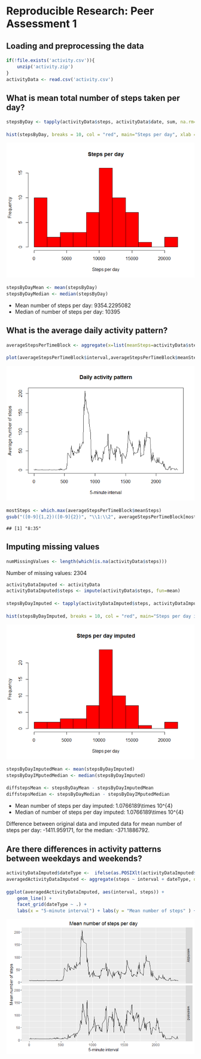 # Reproducible Research: Peer Assessment 1


## Loading and preprocessing the data

```r
if(!file.exists('activity.csv')){
    unzip('activity.zip')
}
activityData <- read.csv('activity.csv')
```


## What is mean total number of steps taken per day?


```r
stepsByDay <- tapply(activityData$steps, activityData$date, sum, na.rm=TRUE)

hist(stepsByDay, breaks = 10, col = "red", main="Steps per day", xlab = "Steps per day" )
```

![](PA1_template_files/figure-html/unnamed-chunk-3-1.png)<!-- -->

```r
stepsByDayMean <- mean(stepsByDay)
stepsByDayMedian <- median(stepsByDay)
```

- Mean number of steps per day: 9354.2295082
- Median of number of steps per day: 10395

## What is the average daily activity pattern?


```r
averageStepsPerTimeBlock <- aggregate(x=list(meanSteps=activityData$steps), by=list(interval=activityData$interval), FUN=mean, na.rm=TRUE)

plot(averageStepsPerTimeBlock$interval,averageStepsPerTimeBlock$meanSteps, type="l", xlab="5-minute interval", ylab="Average number of steps", main = "Daily activity pattern")
```

![](PA1_template_files/figure-html/unnamed-chunk-4-1.png)<!-- -->

```r
mostSteps <- which.max(averageStepsPerTimeBlock$meanSteps)
gsub("([0-9]{1,2})([0-9]{2})", "\\1:\\2", averageStepsPerTimeBlock[mostSteps,'interval'])
```

```
## [1] "8:35"
```

## Imputing missing values


```r
numMissingValues <- length(which(is.na(activityData$steps)))
```

Number of missing values: 2304


```r
activityDataImputed <- activityData
activityDataImputed$steps <- impute(activityData$steps, fun=mean)

stepsByDayImputed <- tapply(activityDataImputed$steps, activityDataImputed$date, sum, na.rm=TRUE)

hist(stepsByDayImputed, breaks = 10, col = "red", main="Steps per day imputed", xlab = "Steps per day" )
```

![](PA1_template_files/figure-html/unnamed-chunk-6-1.png)<!-- -->

```r
stepsByDayImputedMean <- mean(stepsByDayImputed)
stepsByDayIMputedMedian <- median(stepsByDayImputed)

diffstepsMean <- stepsByDayMean - stepsByDayImputedMean
diffstepsMedian <- stepsByDayMedian - stepsByDayIMputedMedian
```

- Mean number of steps per day imputed: 1.0766189\times 10^{4}
- Median of number of steps per day imputed: 1.0766189\times 10^{4}

Difference between original data and imputed data for mean number of steps per day: -1411.959171, for the median: -371.1886792.

## Are there differences in activity patterns between weekdays and weekends?


```r
activityDataImputed$dateType <-  ifelse(as.POSIXlt(activityDataImputed$date)$wday %in% c(0,6), 'weekend', 'weekday')
averagedActivityDataImputed <- aggregate(steps ~ interval + dateType, data=activityDataImputed, mean)

ggplot(averagedActivityDataImputed, aes(interval, steps)) + 
    geom_line() + 
    facet_grid(dateType ~ .) +
    labs(x = "5-minute interval") + labs(y = "Mean number of steps" ) + labs(title = "Mean number of steps per day")
```

![](PA1_template_files/figure-html/unnamed-chunk-7-1.png)<!-- -->
